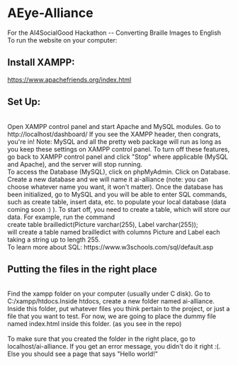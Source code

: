 # AEye-Alliance
For the AI4SocialGood Hackathon -- Converting Braille Images to English 
</br>
To run the website on your computer:
</br>

## Install XAMPP: 
https://www.apachefriends.org/index.html

## Set Up:
</br>
Open XAMPP control panel and start Apache and MySQL modules. 
Go to http://localhost/dashboard/ If you see the XAMPP header, then congrats, you're in! Note: MySQL and all the pretty web package will run as long as you keep these settings on XAMPP control panel. To turn off these features, go back to XAMPP control panel and click "Stop" where applicable (MySQL and Apache), and the server will stop running. 
</br>
To access the Database (MySQL), click on phpMyAdmin. Click on Database. Create a new database and we will name it ai-alliance (note: you can choose whatever name you want, it won't matter).
Once the database has been initialized, go to MySQL and you will be able to enter SQL commands, such as create table, insert data, etc. to populate your local database (data coming soon :) ). 
To start off, you need to create a table, which will store our data. For example, run the command 
</br> create table brailledict(Picture varchar(255), Label varchar(255)); 
</br>
will create a table named brailledict with columns Picture and Label each taking a string up to length 255. 
</br> To learn more about SQL: 
https://www.w3schools.com/sql/default.asp


## Putting the files in the right place
</br>
Find the xampp folder on your computer (usually under C disk). Go to C:/xampp/htdocs.Inside htdocs, create a new folder named ai-alliance. Inside this folder, put whatever files you think pertain to the project, or just a file that you want to test. For now, we are going to place the dummy file named index.html inside this folder. (as you see in the repo)  
</br>
</br>To make sure that you created the folder in the right place, go to localhost/ai-alliance. If you get an error message, you didn't do it right :(. Else you should see a page that says "Hello world!"  
